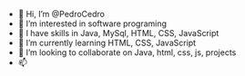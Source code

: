 - 👋 Hi, I’m @PedroCedro
- 👀 I’m interested in software programing
- 👀 I have skills in Java, MySql, HTML, CSS, JavaScript
- 🌱 I’m currently learning HTML, CSS, JavaScript
- 💞️ I’m looking to collaborate on Java, html, css, js, projects
- 📫

<!---
PedroCedro/PedroCedro is a ✨ special ✨ repository because its `README.md` (this file) appears on your GitHub profile.
You can click the Preview link to take a look at your changes.
--->
